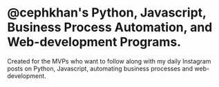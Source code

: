 # @cephkhan's Python, Javascript, Business Process Automation, and Web-development Programs.
Created for the MVPs who want to follow along with my daily Instagram posts on Python, Javascript, automating business processes and web-development.
